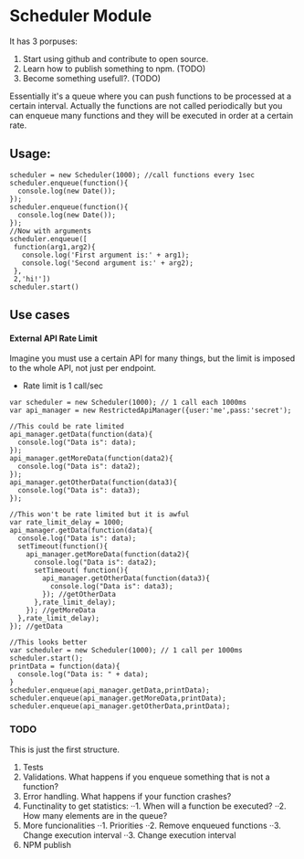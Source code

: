# Scheduler Module

It has 3 porpuses:

1. Start using github and contribute to open source.
2. Learn how to publish something to npm. (TODO)
3. Become something usefull?. (TODO)

Essentially it's a queue where you can push functions to be processed
at a certain interval. Actually the functions are  not called periodically
but you can enqueue many functions and they will be executed in order at a
certain rate.

## Usage:
  ```
  scheduler = new Scheduler(1000); //call functions every 1sec
  scheduler.enqueue(function(){
    console.log(new Date());
  });
  scheduler.enqueue(function(){
    console.log(new Date());
  }); 
  //Now with arguments
  scheduler.enqueue([
   function(arg1,arg2){
     console.log('First argument is:' + arg1);
     console.log('Second argument is:' + arg2);
   },
   2,'hi!'])
  scheduler.start()
  ```

## Use cases

#### External API Rate Limit

Imagine you must use a certain API for many things, but the limit is imposed
to the whole API, not just per endpoint.

* Rate limit is 1 call/sec

```
var scheduler = new Scheduler(1000); // 1 call each 1000ms
var api_manager = new RestrictedApiManager({user:'me',pass:'secret');

//This could be rate limited
api_manager.getData(function(data){
  console.log("Data is": data);
});
api_manager.getMoreData(function(data2){
  console.log("Data is": data2);
});
api_manager.getOtherData(function(data3){
  console.log("Data is": data3);
});

//This won't be rate limited but it is awful
var rate_limit_delay = 1000;
api_manager.getData(function(data){
  console.log("Data is": data);
  setTimeout(function(){
    api_manager.getMoreData(function(data2){
      console.log("Data is": data2);
      setTimeout( function(){
        api_manager.getOtherData(function(data3){
          console.log("Data is": data3);
        }); //getOtherData
      },rate_limit_delay);
    }); //getMoreData
  },rate_limit_delay);
}); //getData

//This looks better
var scheduler = new Scheduler(1000); // 1 call per 1000ms
scheduler.start();
printData = function(data){
  console.log("Data is: " + data);
}
scheduler.enqueue(api_manager.getData,printData);
scheduler.enqueue(api_manager.getMoreData,printData);
scheduler.enqueue(api_manager.getOtherData,printData);

```

### TODO

This is just the first structure.
1. Tests
2. Validations. What happens if you enqueue something that is not a function?
3. Error handling. What happens if your function crashes?
4. Functinality to get statistics:
··1. When will a function be executed?
··2. How many elements are in the queue?
5. More funcionalities
··1. Priorities
··2. Remove enqueued functions
··3. Change execution interval
··3. Change execution interval
6. NPM publish















